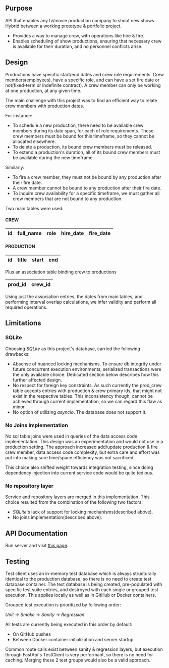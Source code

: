 ## Purpose
API that enables any tv/movie production company to shoot new shows. Hybrid between a working prototype & portfolio 
  project.
- Provides a way to manage crew, with operations like hire & fire. 
- Enables scheduling of show productions, ensuring that necessary crew is available for their duration, and no 
  personnel conflicts arise.


## Design
Productions have specific start/end dates and crew role requirements. Crew members(employees), have a specific role, 
and can have a set fire date or not(fixed-term or indefinite contract). A crew member can only be working at one 
production, at any given time.

The main challenge with this project was to find an efficient way to relate crew members with production dates.

For instance: 
- To schedule a new production, there need to be available crew members during its date span, for each of role 
  requirements. These crew members must be bound for this timeframe, so they cannot be allocated elsewhere.
- To delete a production, its bound crew members must be released.
- To extend a production's duration, all of its bound crew members must be available during the new timeframe.

Similarly:
- To fire a crew member, they must not be bound by any production after their fire date.
- A crew member cannot be bound to any production after their fire date.
- To inquire crew availability for a specific timeframe, we must gather all crew members that are not bound to any 
  production.

Two main tables were used:

#### CREW

| id | full_name          | role          | hire_date | fire_date  |
|----|--------------------|---------------|-----------|------------|

#### PRODUCTION

| id | title             | start      | end        |
|----|-------------------|------------|------------|

Plus an association table binding crew to productions

| prod_id | crew_id |
|---------|---------|

Using just the association entries, the dates from main tables, and performing interval overlap calculations, we infer
validity and perform all required operations.


## Limitations

### SQLite
Choosing *SQLite* as this project's database, carried the following drawbacks:
- Absense of nuanced locking mechanisms. To ensure db integrity under future concurrent execution environments, 
  serialized transactions were the only available choice. Dedicated section below describes how this further affected 
  design. 
- No respect for foreign key constraints. As such currently the prod_crew table accepts entries with production & crew 
  primary ids, that might not exist in the respective tables. This inconsistency though, cannot be achieved through
  current implementation, so we can regard this flaw as minor.
- No option of utilizing *asyncio*. The database does not support it.

### No Joins Implementation
No sql table joins were used in queries of the data access code implementation. This design was an experimentation and 
would not use in a production setting. The approach increased add/update production & fire crew member, data access 
code complexity, but extra care and effort was put into making sure time/space efficiency was not sacrificed. 

This choice also shifted weight towards integration testing, since doing dependency injection into current service 
code would be quite tedious.

### No repository layer
Service and repository layers are merged in this implementation. This choice resulted from the combination of the 
following two factors:
- *SQLite*'s lack of support for locking mechanisms(described above).
- No joins implementation(described above).


## API Documentation
Run server and visit [this page](http://127.0.0.1:80/docs).


## Testing
Test client uses an in-memory test database which is always structurally identical to the production database, so there 
is no need to create test database container. 
The test database is being created, pre-populated with specific test suite entries, and destroyed with each single or 
grouped test execution. This applies locally as well as in GitHub or Docker containers. 

Grouped test execution is prioritized by following order:

*Unit* &rarr; *Smoke* &rarr; *Sanity* &rarr; *Regression*. 

All tests are currently being executed in this order by default: 
- On GitHub pushes 
- Between Docker container initialization and server startup

Common route calls exist between sanity & regression layers, but execution through FastApi's TestClient is very 
performant, so there is no need for caching. Merging these 2 test groups would also be a valid approach.